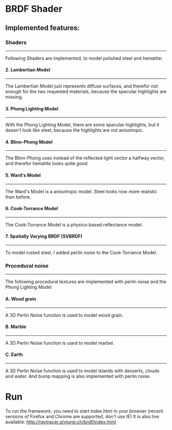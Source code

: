 # BRDF Shader

## Implemented features:

### Shaders
------------------------------------------------------------------------
Following Shaders are implemented, to model polished steel and hematite:

#### 2. Lambertian Model
------------------------------------------------------------------------
The Lambertian Model just represents diffuse surfaces, and therefor not enough for the two requested materials, because the specular highlights are missing.

#### 3. Phong Lighting Model
------------------------------------------------------------------------
With the Phong Lighting Model, there are some specular highlights, but it doesn't look like steel, because the highlights are not anisotropic.

#### 4. Blinn-Phong Model
------------------------------------------------------------------------
The Blinn-Phong uses instead of the reflected light vector a halfway vector, and therefor hematite looks quite good.

#### 5. Ward's Model
------------------------------------------------------------------------
The Ward's Model is a anisotropic model. Steel looks now more realistic than before.

#### 6. Cook-Torrance Model
------------------------------------------------------------------------
The Cook-Torrance Model is a physics-based reflectance model.

#### 7. Spatially Varying BRDF (SVBRDF)
------------------------------------------------------------------------
To model rusted steel, I added perlin noise to the Cook-Torrance Model.

### Procedural noise
------------------------------------------------------------------------
The following procedural textures are implemented with perlin noise and the Phong Lighting Model

#### A. Wood grain
------------------------------------------------------------------------
A 3D Perlin Noise function is used to model wood grain.

#### B. Marble
------------------------------------------------------------------------
A 3D Perlin Noise function is used to model marbel.

#### C. Earth
------------------------------------------------------------------------
A 3D Perlin Noise function is used to model islands with desserts, clouds and water.
And bump mapping is also implemented with perlin noise.

# Run
To run the framework, you need to start index.html in your browser (recent versions of Firefox and Chrome are supported, don't use IE)
It is also live available: http://raytracer.stvturgi.ch/brdf/index.html
